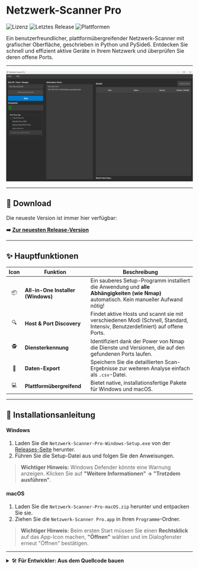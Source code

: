 # Netzwerk-Scanner Pro

![Lizenz](https://img.shields.io/github/license/shot30012/Netzwerk-Scanner-Pro)
![Letztes Release](https://img.shields.io/github/v/release/shot30012/Netzwerk-Scanner-Pro)
![Plattformen](https://img.shields.io/badge/Plattform-Windows%20%7C%20macOS-blue)

Ein benutzerfreundlicher, plattformübergreifender Netzwerk-Scanner mit grafischer Oberfläche, geschrieben in Python und PySide6. Entdecken Sie schnell und effizient aktive Geräte in Ihrem Netzwerk und überprüfen Sie deren offene Ports.

---

![Screenshot der Anwendung](screenshot-hosts.png)

---

## 🚀 Download

Die neueste Version ist immer hier verfügbar:

**➡️ [Zur neuesten Release-Version](https://github.com/shot30012/Netzwerk-Scanner-Pro/releases/latest)**

---

## ✨ Hauptfunktionen

| Icon  | Funktion                        | Beschreibung                                                                                                                             |
| :---: | ------------------------------- | ---------------------------------------------------------------------------------------------------------------------------------------- |
| 📦    | **All-in-One Installer (Windows)** | Ein sauberes Setup-Programm installiert die Anwendung und **alle Abhängigkeiten (wie Nmap)** automatisch. Kein manueller Aufwand nötig! |
| 🔍    | **Host & Port Discovery**       | Findet aktive Hosts und scannt sie mit verschiedenen Modi (Schnell, Standard, Intensiv, Benutzerdefiniert) auf offene Ports.          |
| 🕵️    | **Diensterkennung**             | Identifiziert dank der Power von Nmap die Dienste und Versionen, die auf den gefundenen Ports laufen.                                   |
| 📄    | **Daten-Export**                | Speichern Sie die detaillierten Scan-Ergebnisse zur weiteren Analyse einfach als `.csv`-Datei.                                           |
| 💻    | **Plattformübergreifend**       | Bietet native, installationsfertige Pakete für Windows und macOS.                                                                        |

---

## 📝 Installationsanleitung

#### Windows
1.  Laden Sie die `Netzwerk-Scanner-Pro-Windows-Setup.exe` von der [Releases-Seite](https://github.com/shot30012/Netzwerk-Scanner-Pro/releases/latest) herunter.
2.  Führen Sie die Setup-Datei aus und folgen Sie den Anweisungen.

> **Wichtiger Hinweis:** Windows Defender könnte eine Warnung anzeigen. Klicken Sie auf **"Weitere Informationen" → "Trotzdem ausführen"**.

#### macOS
1.  Laden Sie die `Netzwerk-Scanner-Pro-macOS.zip` herunter und entpacken Sie sie.
2.  Ziehen Sie die `Netzwerk-Scanner Pro.app` in Ihren `Programme`-Ordner.

> **Wichtiger Hinweis:** Beim ersten Start müssen Sie einen **Rechtsklick** auf das App-Icon machen, **"Öffnen"** wählen und im Dialogfenster erneut "Öffnen" bestätigen.

---

<details>
<summary>🛠️ <b>Für Entwickler: Aus dem Quellcode bauen</b></summary>

<br>

Möchten Sie das Projekt selbst kompilieren oder weiterentwickeln? So geht's:

**Voraussetzungen:**
*   Python 3.9+
*   Nmap muss auf dem System installiert und im `PATH` verfügbar sein.
    *   **Windows:** `choco install nmap`
    *   **macOS:** `brew install nmap`
    *   **Linux:** `sudo apt install nmap` oder `sudo dnf install nmap`

**Setup-Anleitung:**

1.  **Repository klonen:**
    ```bash
    git clone https://github.com/shot30012/Netzwerk-Scanner-Pro.git
    cd Netzwerk-Scanner-Pro
    ```

2.  **(Empfohlen) Virtuelle Umgebung erstellen:**
    ```bash
    python -m venv venv
    ```
    *Aktivieren:*
    *   macOS/Linux: `source venv/bin/activate`
    *   Windows: `venv\Scripts\activate`

3.  **Abhängigkeiten installieren:**
    ```bash
    pip install -r requirements.txt
    ```

4.  **Anwendung starten:**
    ```bash
    python main.py
    ```

**Anwendung selbst bauen:**

Um die ausführbaren Dateien für Ihr Betriebssystem zu erstellen, führen Sie das Build-Skript aus:
```bash
python main.py --build


Die fertigen Pakete finden Sie anschließend im dist-Ordner (und Output für den Windows-Installer).
</details>
⚠️ Hinweis zu Antiviren-Programmen
Da dieses Tool legitime Netzwerk-Scan-Funktionen nutzt, könnten einige Antivirenprogramme eine Warnung (False Positive) anzeigen. Dies ist zu erwarten, da die Anwendung nicht kommerziell signiert ist. Der Quellcode ist vollständig einsehbar und sicher.
📜 Lizenz
Dieses Projekt steht unter der MIT License.
